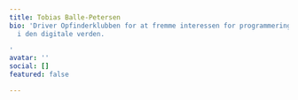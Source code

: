 ```yaml
---
title: Tobias Balle-Petersen
bio: 'Driver Opfinderklubben for at fremme interessen for programmering og kreativitet
  i den digitale verden.

'
avatar: ''
social: []
featured: false

---
```

